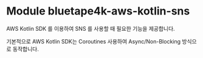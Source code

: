 # Module bluetape4k-aws-kotlin-sns

AWS Kotlin SDK 를 이용하여 SNS 를 사용할 때 필요한 기능을 제공합니다.

기본적으로 AWS Kotlin SDK는 Coroutines 사용하여 Async/Non-Blocking 방식으로 동작합니다. 

